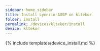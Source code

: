 ```yaml
---
sidebar: home_sidebar
title: Install Lynnrin-AOSP on kltekor
folder: install
permalink: /devices/kltekor/install
device: kltekor
---
```

{% include templates/device_install.md %}
